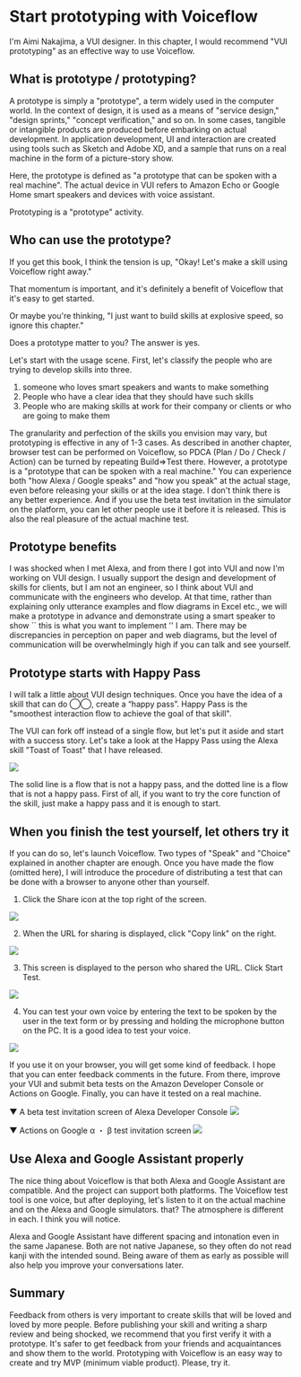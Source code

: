 # Start prototyping with Voiceflow

I'm Aimi Nakajima, a VUI designer.
In this chapter, I would recommend "VUI prototyping" as an effective way to use Voiceflow.

## What is prototype / prototyping?

A prototype is simply a "prototype", a term widely used in the computer world.
In the context of design, it is used as a means of "service design," "design sprints," "concept verification," and so on. In some cases, tangible or intangible products are produced before embarking on actual development.
In application development, UI and interaction are created using tools such as Sketch and Adobe XD, and a sample that runs on a real machine in the form of a picture-story show.

Here, the prototype is defined as "a prototype that can be spoken with a real machine".
The actual device in VUI refers to Amazon Echo or Google Home smart speakers and devices with voice assistant.

Prototyping is a "prototype" activity.

## Who can use the prototype?

If you get this book, I think the tension is up, "Okay! Let's make a skill using Voiceflow right away."

That momentum is important, and it's definitely a benefit of Voiceflow that it's easy to get started.

Or maybe you're thinking, "I just want to build skills at explosive speed, so ignore this chapter."

Does a prototype matter to you?
The answer is yes.

Let's start with the usage scene.
First, let's classify the people who are trying to develop skills into three.

1. someone who loves smart speakers and wants to make something
2. People who have a clear idea that they should have such skills
3. People who are making skills at work for their company or clients or who are going to make them

The granularity and perfection of the skills you envision may vary, but prototyping is effective in any of 1-3 cases. As described in another chapter, browser test can be performed on Voiceflow, so PDCA (Plan / Do / Check / Action) can be turned by repeating Build⇒Test there. However, a prototype is a "prototype that can be spoken with a real machine." You can experience both "how Alexa / Google speaks" and "how you speak" at the actual stage, even before releasing your skills or at the idea stage. I don't think there is any better experience. And if you use the beta test invitation in the simulator on the platform, you can let other people use it before it is released. This is also the real pleasure of the actual machine test.

## Prototype benefits

I was shocked when I met Alexa, and from there I got into VUI and now I'm working on VUI design. I usually support the design and development of skills for clients, but I am not an engineer, so I think about VUI and communicate with the engineers who develop. At that time, rather than explaining only utterance examples and flow diagrams in Excel etc., we will make a prototype in advance and demonstrate using a smart speaker to show `` this is what you want to implement '' I am. There may be discrepancies in perception on paper and web diagrams, but the level of communication will be overwhelmingly high if you can talk and see yourself.

## Prototype starts with Happy Pass

I will talk a little about VUI design techniques. Once you have the idea of a skill that can do ◯◯, create a “happy pass”.
Happy Pass is the "smoothest interaction flow to achieve the goal of that skill".

The VUI can fork off instead of a single flow, but let's put it aside and start with a success story.
Let's take a look at the Happy Pass using the Alexa skill "Toast of Toast" that I have released.

![](images/chapxx-aiminakajima/Voiceflow-happypath.jpeg)

The solid line is a flow that is not a happy pass, and the dotted line is a flow that is not a happy pass. First of all, if you want to try the core function of the skill, just make a happy pass and it is enough to start.

## When you finish the test yourself, let others try it

If you can do so, let's launch Voiceflow. Two types of "Speak" and "Choice" explained in another chapter are enough. Once you have made the flow (omitted here), I will introduce the procedure of distributing a test that can be done with a browser to anyone other than yourself.

1. Click the Share icon at the top right of the screen.

![](images/chapxx-aiminakajima/Browser-Test-1.png)

2. When the URL for sharing is displayed, click "Copy link" on the right.

![](images/chapxx-aiminakajima/Browser-Test-2.png)

3. This screen is displayed to the person who shared the URL. Click Start Test.

![](images/chapxx-aiminakajima/Browser-Test-3.png)

4. You can test your own voice by entering the text to be spoken by the user in the text form or by pressing and holding the microphone button on the PC.
It is a good idea to test your voice.

![](images/chapxx-aiminakajima/Browser-Test-4.png)

If you use it on your browser, you will get some kind of feedback. I hope that you can enter feedback comments in the future. From there, improve your VUI and submit beta tests on the Amazon Developer Console or Actions on Google. Finally, you can have it tested on a real machine.

▼ A beta test invitation screen of Alexa Developer Console
![](images/chapxx-aiminakajima/test-alexa.png)

▼ Actions on Google α ・ β test invitation screen
![](images/chapxx-aiminakajima/test-google.png)

## Use Alexa and Google Assistant properly

The nice thing about Voiceflow is that both Alexa and Google Assistant are compatible. And the project can support both platforms. The Voiceflow test tool is one voice, but after deploying, let's listen to it on the actual machine and on the Alexa and Google simulators. that? The atmosphere is different in each. I think you will notice.

Alexa and Google Assistant have different spacing and intonation even in the same Japanese. Both are not native Japanese, so they often do not read kanji with the intended sound. Being aware of them as early as possible will also help you improve your conversations later.

## Summary

Feedback from others is very important to create skills that will be loved and loved by more people. Before publishing your skill and writing a sharp review and being shocked, we recommend that you first verify it with a prototype. It's safer to get feedback from your friends and acquaintances and show them to the world. Prototyping with Voiceflow is an easy way to create and try MVP (minimum viable product). Please, try it.
